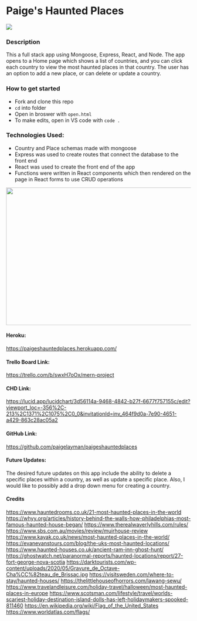 # Paige's Haunted Places

<img src="https://www.hauntedrooms.co.uk/wp-content/uploads/2021/12/Haunted-Island-of-the-Dolls-500x333.jpeg"/>

### Description

This a full stack app using Mongoose, Express, React, and Node. The app opens to a Home page which shows a list of countries, and you can click each country to view the most haunted places in that country. The user has an option to add a new place, or can delete or update a country.

### How to get started

- Fork and clone this repo
- `cd` into folder
- Open in broswer with `open.html`
- To make edits, open in VS code with `code .`

### Technologies Used:

- Country and Place schemas made with mongoose
- Express was used to create routes that connect the database to the front end
- React was used to create the front end of the app
- Functions were written in React components which then rendered on the page in React forms to use CRUD operations

<img src="https://lh3.googleusercontent.com/lg-zQDGeB6kTatcKxO6Zhahbty004oQqNB_QvR3_nQW_eAotgstck-dF0ydUcLstZJ6gLeRtPd-40I7U8gC0QKJIGWe4hsP21afymQdVqJ8B7PBK8jVruu9mYns-QsXiHkVB3pA1UtUMgsJmcknrqgB80kHL6gvh4OMO_5e7OImC9nJIoJN3vehvJm6AksmfMjMK605xtgrYRAz8U5oF1U-NBy7gjoh2-XteixHGpe0xe63IywJSCe9u8RPGV4iZ1v0YAwhjQiJB0yULRqiM0_74jNaDP0IXSsfC05gqLMlU8D7_yXfzqNK2fb8cYFYSRlZHzyZIIx4yZNrpGHa7UEhDDHS_N9c9D-W8oh_QZxCob75ED_hreAWAHK1cBqGcf-i6kCPFRqAwVEyqjmJCqj-rLkcV5uflQtDR4jQ7U4lSw6vn5kIYISmOD-hl0C0Y3p7sdPqygrzTjdDcP7o-37Dfd7qhzyISaFQm24yiALcuMrS4Rc-56uYI8l3OYRDMxQYVyD_W2xqfZXTbLREY3BFOJPtyQP-yhUOCDOf2zoPec5vWkYcWehQBptLMbZartFaPL_s8EOmLX9Ue7MfrGckwWTvy8-W_aW_rNLkz6PaPjPapEmo1eqfI3M6PzRBioqQ6LMM88o6JcMJq2vZtOGEoRaDK5shheo32aVCuFd23sgGqDidTxIYMNRJsGP8r81WTLDJi-Kqz6_ygjNqcTF3VdwuzQHPSiHrq0Sawcri8zBZfLWUAxJDCYY2UF_iWUFNRPboGzGSiihNbPrjZbr29G400vRWHwf6kdfEHV0h3hE_57bYo8G31zoQF34NU2ilXSbdk8EleiHBnGFIpd1nohrw8Un0hH2cYaUW7o-mFMGUQvcvG8KbTttbJFOXDZgRDxF8cln3zlhQClVl_9XwqEwHLEmCoNnPyAv-Cztdv=w695-h707-no?authuser=0" width='525px' height='375px'/>

#### Heroku:

https://paigeshauntedplaces.herokuapp.com/

#### Trello Board Link:

https://trello.com/b/swxH7oOx/mern-project

#### CHD Link:

https://lucid.app/lucidchart/3d56114a-9468-4842-b27f-6677f757155c/edit?viewport_loc=-356%2C-213%2C1371%2C1075%2C0_0&invitationId=inv_464f9d0a-7e90-4651-a429-863c28ac05a2

#### GitHub Link:

https://github.com/paigelayman/paigeshauntedplaces

#### Future Updates:

The desired future updates on this app include the ability to delete a specific places within a country, as well as update a specific place. Also, I would like to possibly add a drop down menu for creating a country.

#### Credits

https://www.hauntedrooms.co.uk/21-most-haunted-places-in-the-world
https://whyy.org/articles/history-behind-the-walls-how-philadelphias-most-famous-haunted-house-began/
https://www.therealwaverlyhills.com/rules/
https://www.sbs.com.au/movies/review/muirhouse-review
https://www.kayak.co.uk/news/most-haunted-places-in-the-world/
https://evanevanstours.com/blog/the-uks-most-haunted-locations/
https://www.haunted-houses.co.uk/ancient-ram-inn-ghost-hunt/
https://ghostwatch.net/paranormal-reports/haunted-locations/report/27-fort-george-nova-scotia
https://darktourists.com/wp-content/uploads/2020/05/Gravure_de_Octave-Cha%CC%82teau_de_Brissac.jpg
https://visitsweden.com/where-to-stay/haunted-houses/
https://thelittlehouseofhorrors.com/lawang-sewu/
https://www.travelandleisure.com/holiday-travel/halloween/most-haunted-places-in-europe
https://www.scotsman.com/lifestyle/travel/worlds-scariest-holiday-destination-island-dolls-has-left-holidaymakers-spooked-811460
https://en.wikipedia.org/wiki/Flag_of_the_United_States
https://www.worldatlas.com/flags/
